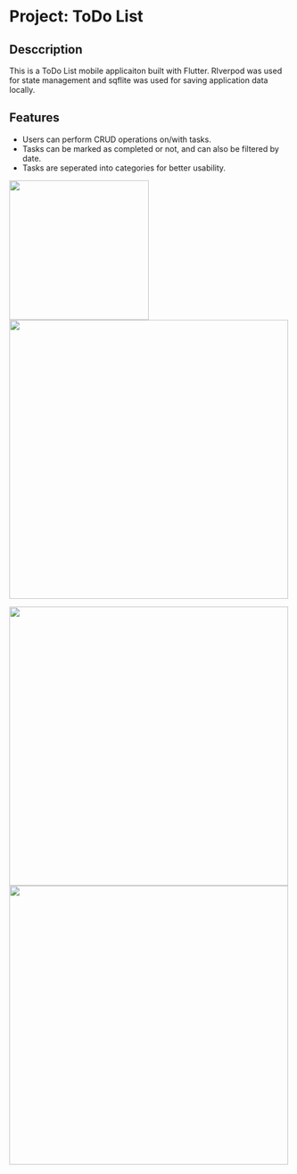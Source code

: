 # Project: ToDo List

## Desccription
This is a ToDo List mobile applicaiton built with Flutter. RIverpod was used for state management and sqflite was used for saving application data locally.

## Features
- Users can perform CRUD operations on/with tasks.
- Tasks can be marked as completed or not, and can also be filtered by date.
- Tasks are seperated into categories for better usability.

<img src="home_screen.png" width="250" />   <img src="create_task.png" width="500" />

<img src="home_screen2.png" width="500" />  <img src="task_details.png" width="500" />



